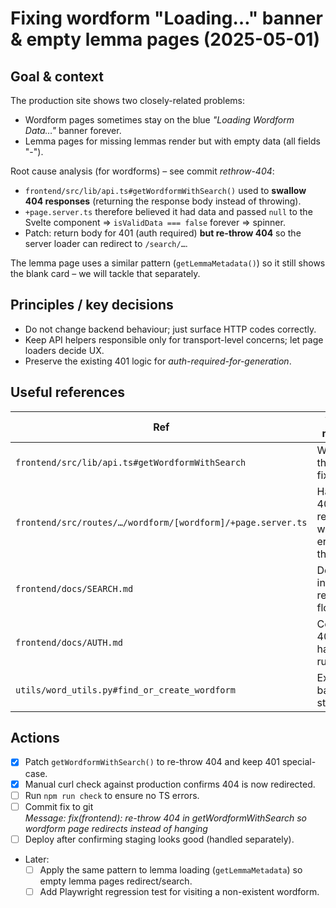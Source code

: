 # Fixing wordform "Loading…" banner & empty lemma pages (2025-05-01)

## Goal & context

The production site shows two closely-related problems:

*  Wordform pages sometimes stay on the blue *"Loading Wordform Data…"* banner forever.
*  Lemma pages for missing lemmas render but with empty data (all fields "-").

Root cause analysis (for wordforms) – see commit *rethrow-404*:

* `frontend/src/lib/api.ts#getWordformWithSearch()` used to **swallow 404 responses** (returning the response body instead of throwing).
* `+page.server.ts` therefore believed it had data and passed `null` to the Svelte component ⇒ `isValidData === false` forever ⇒ spinner.
* Patch: return body for 401 (auth required) **but re-throw 404** so the server loader can redirect to `/search/…`.

The lemma page uses a similar pattern (`getLemmaMetadata()`) so it still shows the blank card – we will tackle that separately.

## Principles / key decisions

*  Do not change backend behaviour; just surface HTTP codes correctly.
*  Keep API helpers responsible only for transport-level concerns; let page loaders decide UX.
*  Preserve the existing 401 logic for *auth-required-for-generation*.

## Useful references

| Ref | Why it matters | Priority |
|-----|----------------|----------|
| `frontend/src/lib/api.ts#getWordformWithSearch` | Where the bug & fix live | HIGH |
| `frontend/src/routes/…/wordform/[wordform]/+page.server.ts` | Handles 404 redirect when error is thrown | HIGH |
| `frontend/docs/SEARCH.md` | Describes intended redirect flow | MEDIUM |
| `frontend/docs/AUTH.md` | Confirms 401 handling rules | MEDIUM |
| `utils/word_utils.py#find_or_create_wordform` | Explains backend statuses | LOW |

## Actions

- [x] Patch `getWordformWithSearch()` to re-throw 404 and keep 401 special-case.
- [x] Manual curl check against production confirms 404 is now redirected.
- [ ] Run `npm run check` to ensure no TS errors.
- [ ] Commit fix to git  
  *Message:* *fix(frontend): re-throw 404 in getWordformWithSearch so wordform page redirects instead of hanging*
- [ ] Deploy after confirming staging looks good (handled separately).
- Later:  
  - [ ] Apply the same pattern to lemma loading (`getLemmaMetadata`) so empty lemma pages redirect/search.  
  - [ ] Add Playwright regression test for visiting a non-existent wordform.
